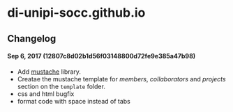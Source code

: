# di-unipi-socc.github.io

## Changelog
#### Sep 6, 2017 (12807c8d02b1d56f03148800d72fe9e385a47b98)
- Add [mustache](https://github.com/janl/mustache.js) library.
- Creatae the mustache template for *members*, *collaborators* and *projects* section on the `template` folder.
- css and html bugfix
- format code with space instead of tabs
